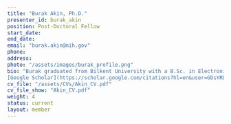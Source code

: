 ```yaml
---
title: "Burak Akin, Ph.D."
presenter_id: burak_akin
position: Post-Doctoral Fellow
start_date: 
end_date: 
email: "burak.akin@nih.gov"
phone: 
address: 
photo: "/assets/images/burak_profile.png"
bio: "Burak graduated from Bilkent University with a B.Sc. in Electronics. Shortly after his graduation he joined to Turkey’s first national MR research center (UMRAM), where he started working with fMRI in various clinical and cognitive studies. After completing his master’s in biomedical engineering with bioelectricity & biomagnetism track, he started his PhD in University Medical Center Freiburg, where he worked with Dr. Pierre LeVan and Prof. Jürgen Hennig to understand dynamic interactions of brain networks by using fast fMRI. He is interested in multimodal brain imaging, fMRI acquisitions, processing pipelines and data visualization. He joined NIMH as a postdoctoral fellow in January 2021. He will be working on spatio-temporal characteristics of laminar fMRI and development of novel processing methods.<br><br>
[Google Scholar](https://scholar.google.com/citations?hl=en&user=GDsYRDgAAAAJ&view_op=list_works&sortby=pubdate)" 
cv_file: "/assets/CVs/Akin_CV.pdf"
cv_file_show: "Akin_CV.pdf"
weight: 4
status: current
layout: member
---
```

